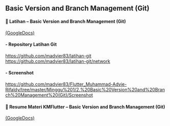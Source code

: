 ## Basic Version and Branch Management (Git)

#### 📝 Latihan – Basic Version and Branch Management (Git)

[(GoogleDocs)](https://docs.google.com/document/d/1GIamYwXVQEE2m-FjXduIxz5_ixtOTLFA/edit?usp=sharing&ouid=117292295682396853576&rtpof=true&sd=true) <br> 

#### - Repository Latihan Git
https://github.com/madvier83/latihan-git <br>
https://github.com/madvier83/latihan-git/network
#### - Screenshot
https://github.com/madvier83/Flutter_Muhammad-Advie-Rifaldy/tree/master/Minggu%201/2.%20Basic%20Version%20and%20Branch%20Management%20(Git)/Screenshot


#### 📝 Resume Materi KMFlutter – Basic Version and Branch Management (Git)

[(GoogleDocs)](https://docs.google.com/document/d/1Upx_RDR4Wu4WjOM22IVaGhTTyMW9o8yM/edit?usp=sharing&ouid=117292295682396853576&rtpof=true&sd=true) <br>
